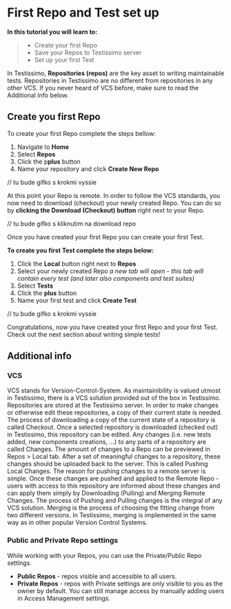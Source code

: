 # First Repo and Test set up

**In this tutorial you will learn to:**
> - Create your first Repo
> - Save your Repos to Testissimo server
> - Set up your first Test

In Testissimo, **Repositories (repos)** are the key asset to writing maintainable tests. Repositories in Testissimo are no different from repositories in any other VCS.
If you never heard of VCS before, make sure to read the Additional Info below.

## Create you first Repo
To create your first Repo complete the steps bellow:
1. Navigate to **Home** 
2. Select **Repos**
3. Click the p**plus** button
4. Name your repository and click **Create New Repo**

// tu bude gifko s krokmi vyssie

At this point your Repo is remote. In order to follow the VCS standards, you now need to download (checkout) your newly created Repo.
You can do so by **clicking the Download (Checkout) button** right next to your Repo.

// tu bude gifko s kliknutim na download repo

Once you have created your first Repo you can create your first Test.

**To create you first Test complete the steps below:**
1. Click the **Local** button right next to **Repos**
2. Select your newly created Repo
_a new tab will open - this tab will contain every test (and later also components and test suites)_
3. Select **Tests**
4. Click the **plus** button
5. Name your first test and click **Create Test**

// tu bude gifko s krokmi vyssie

Congratulations, now you have created your first Repo and your first Test.
Check out the next section about writing simple tests!

## Additional info
### VCS
VCS stands for Version-Control-System. As maintainibility is valued utmost in Testissimo, there is a VCS solution provided out of the box in Testissimo.
Repositories are stored at the Testissimo server. In order to make changes or otherwise edit these repositories, a copy of their current state is needed.
The process of downloading a copy of the current state of a repository is called Checkout. 
Once a selected repository is downloaded (checked out) in Testissimo, this repository can be edited. 
Any changes (i.e. new tests added, new components creations, ...) to any parts of a repository are called Changes. 
The amount of changes to a Repo can be previewed in Repos > Local tab. 
After a set of meaningful changes to a repository, these changes should be uploaded back to the server. This is called Pushing Local Changes. 
The reason for pushing changes to a remote server is simple. 
Once these changes are pushed and applied to the Remote Repo - users with access to this repository are informed about these changes and can apply them simply by Downloading (Pulling) and Merging Remote Changes. 
The process of Pushing and Pulling changes is the integral of any VCS solution.
Merging is the process of choosing the fitting change from two different versions. In Testissimo, merging is implemented in the same way as in other popular Version Control Systems.  

### Public and Private Repo settings
While working with your Repos, you can use the Private/Public Repo settings.
- **Public Repos** - repos visible and accessible to all users.
- **Private Repos** - repos with Private settings are only visible to you as the owner by default. You can still manage access by manually adding users in Access Management settings.

